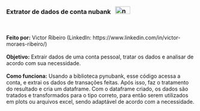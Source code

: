 <h3>Extrator de dados de conta nubank &nbsp;&nbsp;<img src="https://logodownload.org/wp-content/uploads/2019/08/nubank-logo-1-1.png" alt="nubank logo" width="40" height="20"/></h3>
<br><br>
<b>Feito por:</b> Victor Ribeiro (LinkedIn: https://www.linkedin.com/in/victor-moraes-ribeiro/)
<br><br>
<b>Objetivo:</b> Extrair dados de uma conta pessoal, tratar os dados e analisar de acordo com sua necessidade.
<br><br>
<b>Como funciona:</b> Usando a biblioteca pynubank, esse código acessa a conta, e extrai os dados de transações feitas. Após isso, faz o tratamento do resultado e cria um dataframe. Com o dataframe criado, os dados são tratados e transformados para o tipo correto, para então serem utilizados em plots ou arquivos excel, sendo adaptável de acordo com a necessidade.
